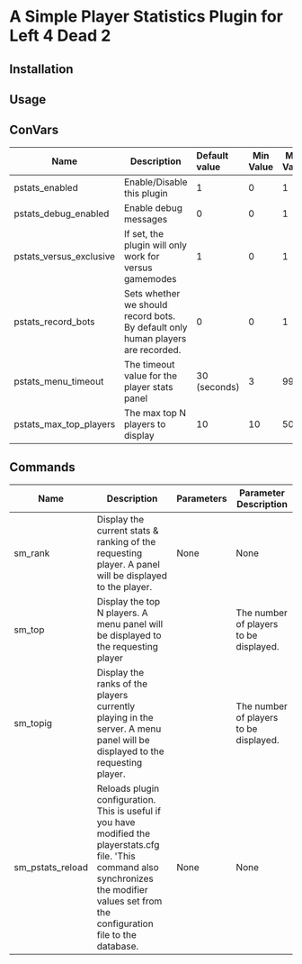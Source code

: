 # **A Simple Player Statistics Plugin for Left 4 Dead 2**

## Installation



## Usage



## ConVars

| Name                    | Description                                                  | Default value | Min Value | Max Value |
| ----------------------- | ------------------------------------------------------------ | :------------ | --------- | --------- |
| pstats_enabled          | Enable/Disable this plugin                                   | 1             | 0         | 1         |
| pstats_debug_enabled    | Enable debug messages                                        | 0             | 0         | 1         |
| pstats_versus_exclusive | If set, the plugin will only work for versus gamemodes       | 1             | 0         | 1         |
| pstats_record_bots      | Sets whether we should record bots. By default only human players are recorded. | 0             | 0         | 1         |
| pstats_menu_timeout     | The timeout value for the player stats panel                 | 30 (seconds)  | 3         | 9999      |
| pstats_max_top_players  | The max top N players to display                             | 10            | 10        | 50        |

## Commands

| Name             | Description                                                  | Parameters | Parameter Description                  |
| ---------------- | ------------------------------------------------------------ | ---------- | -------------------------------------- |
| sm_rank          | Display the current stats & ranking of the requesting player. A panel will be displayed to the player. | None       | None                                   |
| sm_top           | Display the top N players. A menu panel will be displayed to the requesting player | <number>   | The number of players to be displayed. |
| sm_topig         | Display the ranks of the players currently playing in the server. A menu panel will be displayed to the requesting player. | <number>   | The number of players to be displayed. |
| sm_pstats_reload | Reloads plugin configuration. This is useful if you have modified the playerstats.cfg file. 'This command also synchronizes the modifier values set from the configuration file to the database. | None       | None                                   |

